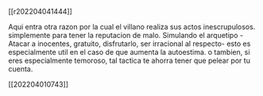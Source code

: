 [[r202204041444]]

Aqui entra otra razon por la cual el villano realiza sus actos inescrupulosos. simplemente para tener la reputacion de malo. Simulando el arquetipo -Atacar a inocentes, gratuito, disfrutarlo, ser irracional al respecto-
esto es especialmente util en el caso de que aumenta la autoestima. o tambien, si eres especialmente temoroso, tal tactica te ahorra tener que pelear por tu cuenta.

[[202204010743]]
